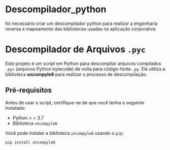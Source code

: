 # Descompilador_python
foi necessário criar um descompilador python para realizar a engenharia reversa e mapeamento das bibliotecas usadas na aplicação corporativa
# Descompilador de Arquivos `.pyc`

Este projeto é um script em Python para descompilar arquivos compilados `.pyc` (arquivos Python bytecode) de volta para código-fonte `.py`. Ele utiliza a biblioteca **uncompyle6** para realizar o processo de descompilação.

## Pré-requisitos

Antes de usar o script, certifique-se de que você tenha o seguinte instalado:

- Python > = 3.7 
- Biblioteca `uncompyle6`

Você pode instalar a biblioteca `uncompyle6` usando o `pip`:

```bash
pip install uncompyle6
